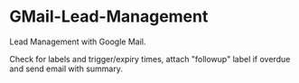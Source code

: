 GMail-Lead-Management
=====================

Lead Management with Google Mail. 

Check for labels and trigger/expiry times, attach "followup" label if overdue and send email with summary.

